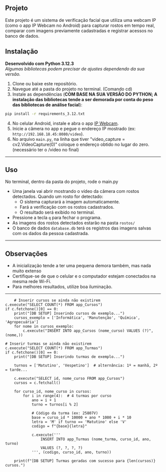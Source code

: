 ## Projeto

Este projeto é um sistema de verificação facial que utiliza uma webcam IP (como o app IP Webcam no Android) para capturar rostos em tempo real, comparar com imagens previamente cadastradas e registrar acessos no banco de dados.


## Instalação

**Desenvolvido com Python 3.12.3**  
*Algumas bibliotecas podem precisar de ajustes dependendo da sua versão.*


1. Clone ou baixe este repositório.
2. Navegue até a pasta do projeto no terminal. (Comando cd)
3. Instale as dependências (**COM BASE NA SUA VERSÃO DO PYTHON; A instalação das bibliotecas tende a ser demorada por conta do peso das bibliotecas de análise facial**):

```bash
pip install -r requirements_3.12.txt
```

4. No celular Android, instale e abra o app [IP Webcam](https://play.google.com/store/apps/details?id=com.pas.webcam).
5. Inicie a câmera no app e pegue o endereço IP mostrado (ex: `http://192.168.18.45:8080/video`).
6. No arquivo `main.py`, na linha que tiver "video_capture = cv2.VideoCapture(0)" coloque o endereço obtido no lugar do zero. (necessário ter o /video no final)

---

## Uso

No terminal, dentro da pasta do projeto, rode o main.py

- Uma janela vai abrir mostrando o vídeo da câmera com rostos detectados.
Quando um rosto for detectado:
   - O sistema capturará a imagem automaticamente.
   - Fará a verificação com os rostos cadastrados.
   - O resultado será exibido no terminal.
- Pressione a tecla `q` para fechar o programa.
- As imagens dos rostos detectados estarão na pasta `rostos/`
- O banco de dados `database.db` terá os registros das imagens salvas com os dados da pessoa cadastrada.

---

## Observações

- A inicialização tende a ter uma pequena demora também, mas nada muito extenso
- Certifique-se de que o celular e o computador estejam conectados na mesma rede Wi-Fi.
- Para melhores resultados, utilize boa iluminação.

---

        # Inserir cursos se ainda não existirem
    c.execute("SELECT COUNT(*) FROM app_Cursos")
    if c.fetchone()[0] == 0:
        print("[DB SETUP] Inserindo cursos de exemplo...")
        cursos_exemplo = ['Informática', 'Manutenção', 'Química', 'Agropecuária']
        for nome in cursos_exemplo:
            c.execute("INSERT INTO app_Cursos (nome_curso) VALUES (?)", (nome,))

    # Inserir turmas se ainda não existirem
    c.execute("SELECT COUNT(*) FROM app_Turmas")
    if c.fetchone()[0] == 0:
        print("[DB SETUP] Inserindo turmas de exemplo...")

        turnos = ['Matutino', 'Vespetino']  # alternância: 1º = manhã, 2º = tarde...

        c.execute("SELECT id, nome_curso FROM app_Cursos")
        cursos = c.fetchall()

        for curso_id, nome_curso in cursos:
            for i in range(4):  # 4 turmas por curso
                ano = i + 1
                turno = turnos[i % 2]

                # Código da turma (ex: 25807V)
                base = curso_id * 10000 + ano * 1000 + i * 10
                letra = 'M' if turno == 'Matutino' else 'V'
                codigo = f"{base}{letra}"

                c.execute('''
                    INSERT INTO app_Turmas (nome_turma, curso_id, ano, turno)
                    VALUES (?, ?, ?, ?)
                ''', (codigo, curso_id, ano, turno))

        print(f"[DB SETUP] Turmas geradas com sucesso para {len(cursos)} cursos.")